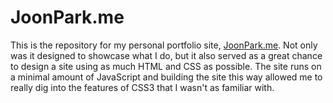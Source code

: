 # JoonPark.me

This is the repository for my personal portfolio site, [JoonPark.me](http://joonpark.me). Not only was it designed to showcase what I do, but it also served as a great chance to design a site using as much HTML and CSS as possible. The site runs on a minimal amount of JavaScript and building the site this way allowed me to really dig into the features of CSS3 that I wasn't as familiar with.